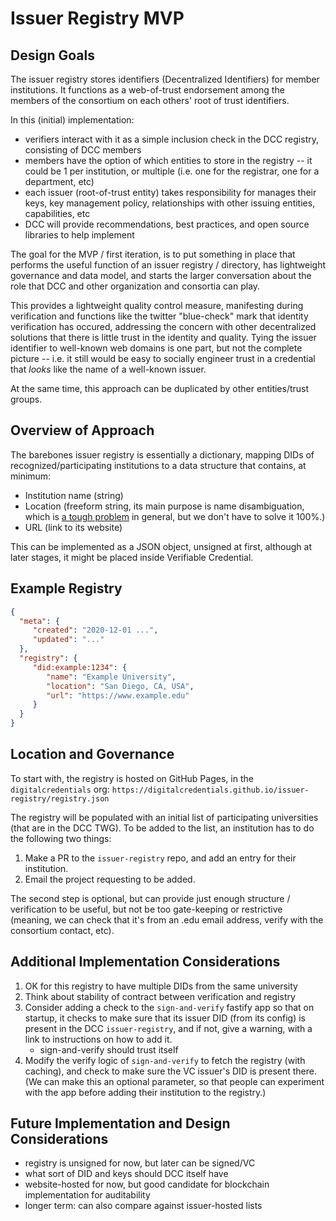 # Issuer Registry MVP

## Design Goals

The issuer registry stores identifiers (Decentralized Identifiers) for member institutions. It functions as a web-of-trust endorsement among the members of the consortium on each others' root of trust identifiers. 

In this (initial) implementation:
- verifiers interact with it as a simple inclusion check in the DCC registry, consisting of DCC members
- members have the option of which entities to store in the registry -- it could be 1 per institution, or multiple (i.e. one for the registrar, one for a department, etc)
- each issuer (root-of-trust entity) takes responsibility for manages their keys, key management policy, relationships with other issuing entities, capabilities, etc
- DCC will provide recommendations, best practices, and open source libraries to help implement

The goal for the MVP / first iteration, is  to put something in place that performs the useful function of an issuer registry / directory, has lightweight governance and data model, and starts the larger conversation about the role that DCC and other organization and consortia can play.

This provides a lightweight quality control measure, manifesting during verification and functions like the twitter "blue-check" mark that identity verification has occured, addressing the concern with other decentralized solutions that there is little trust in the identity and quality. Tying the issuer identifier to well-known web domains is one part, but not the complete picture -- i.e. it still would be easy to socially engineer trust in a credential that _looks_ like the name of a well-known issuer. 

At the same time, this approach can be duplicated by other entities/trust groups.


## Overview of Approach

The barebones issuer registry is essentially a dictionary, mapping DIDs of recognized/participating institutions to a data structure that contains, at minimum:

* Institution name (string)
* Location (freeform string, its main purpose is name disambiguation, which is [a tough problem](https://www.researchgate.net/publication/277522506_Institution_name_disambiguation_for_research_assessment) in general, but we don't have to solve it 100%.)
* URL (link to its website)

This can be implemented as a JSON object, unsigned at first, although at later stages, it might be placed inside Verifiable Credential.

## Example Registry

```json
{
  "meta": {
     "created": "2020-12-01 ...",
     "updated": "..."
  },
  "registry": {
     "did:example:1234": {
        "name": "Example University",
        "location": "San Diego, CA, USA",
        "url": "https://www.example.edu"
     }
  }
}
```

## Location and Governance

To start with, the registry is hosted on GitHub Pages, in the `digitalcredentials` org: `https://digitalcredentials.github.io/issuer-registry/registry.json`

The registry will be populated with an initial list of participating universities (that are in the DCC TWG). 
To be added to the list, an institution has to do the following two things:

1. Make a PR to the `issuer-registry` repo, and add an entry for their institution.
2. Email the project requesting to be added.

The second step is optional, but can provide just enough structure / verification to be useful, but not be too gate-keeping or restrictive (meaning, we can check that it's from an .edu email address, verify with the consortium contact, etc).

## Additional Implementation Considerations

1. OK for this registry to have multiple DIDs from the same university
2. Think about stability of contract between verification and registry
3. Consider adding a check to the `sign-and-verify` fastify app so that on startup, it checks to make sure that its issuer DID (from its config) is present in the DCC `issuer-registry`, and if not, give a warning, with a link to instructions on how to add it.
    - sign-and-verify should trust itself
4. Modify the verify logic of `sign-and-verify` to fetch the registry (with caching), and check to make sure the VC issuer's DID is present there. (We can make this an optional parameter, so that people can experiment with the app before adding their institution to the registry.)

## Future Implementation and Design Considerations

- registry is unsigned for now, but later can be signed/VC
- what sort of DID and keys should DCC itself have
- website-hosted for now, but good candidate for blockchain implementation for auditability
- longer term: can also compare against issuer-hosted lists

